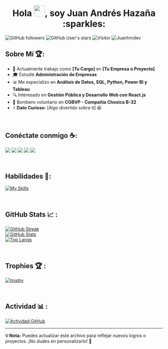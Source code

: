 <h1 align="center">Hola <img src="https://media.giphy.com/media/hvRJCLFzcasrR4ia7z/giphy.gif" width="35">, soy Juan Andrés Hazaña :sparkles:</h1>

![GitHub followers](https://img.shields.io/github/followers/Juanhmdev?style=social) ![GitHub User's stars](https://img.shields.io/github/stars/Juanhmdev?style=social) ![Visitor](https://visitor-badge.laobi.icu/badge?page_id=Juanhmdev.repoName) <img src="https://komarev.com/ghpvc/?username=Juanhmdev" alt="Juanhmdev" />

## Sobre Mí 🏆:

- 🏢 Actualmente trabajo como **[Tu Cargo]** en **[Tu Empresa o Proyecto]**
- 🎓 Estudié **Administración de Empresas**
- 📊 Me especializo en **Análisis de Datos, SQL, Python, Power BI y Tableau**
- 🔍 Interesado en **Gestión Pública y Desarrollo Web con React.js**
- 🚒 Bombero voluntario en **CGBVP - Compañía Chosica B-32**
- ⚡ **Dato Curioso**: [Algo divertido sobre ti] 😆

<br>

## Conéctate conmigo ☕:

<p align="left">
<a href="https://www.linkedin.com/in/TU_PERFIL/"><img src="https://img.icons8.com/fluency/48/000000/linkedin.png"/></a>
<a href="https://www.instagram.com/Juanhmdev/"><img src="https://img.icons8.com/fluency/48/000000/instagram-new.png"/></a>
<a href="mailto:TUCORREO@gmail.com"><img src="https://img.icons8.com/fluency/48/000000/apple-mail.png"/></a>
<a href="https://www.behance.net/TU_PERFIL/"><img src="https://img.icons8.com/fluency/48/000000/behance.png"/></a>
<a href="https://www.figma.com/@TUPERFIL/"><img src="https://img.icons8.com/fluency/48/000000/figma.png"/></a>
</p>

<br>

## Habilidades 🚀:

[![My Skills](https://skillicons.dev/icons?i=js,html,css,wasm)](https://skillicons.dev)

<br>

## GitHub Stats 📈 :

[![GitHub Streak](https://github-readme-streak-stats.herokuapp.com?user=Juanhmdev&theme=algolia&date_format=M%20j%5B%2C%20Y%5D)](https://git.io/streak-stats)  
[![GitHub Stats](https://github-readme-stats.vercel.app/api?username=Juanhmdev&theme=algolia)](https://github.com/Juanhmdev/github-readme-stats)  
[![Top Langs](https://github-readme-stats.vercel.app/api/top-langs/?username=Juanhmdev&theme=algolia)](https://github.com/Juanhmdev/github-readme-stats)

<br>

## Trophies 🏆 :

[![trophy](https://github-profile-trophy.vercel.app/?username=Juanhmdev&column=-1&theme=algolia&title=Commit,Repositories,Stars,PullRequest,Followers,Issues,Reviews,Contributions)](https://github.com/Juanhmdev/github-profile-trophy)

<br>

## Actividad 📊 :

[![Actividad GitHub](https://github-readme-activity-graph.vercel.app/graph?username=Juanhmdev&theme=react-dark&hide_border=true&area=true)](https://github.com/Juanhmdev/github-readme-activity-graph)

---

**💡 Nota:** Puedes actualizar este archivo para reflejar nuevos logros o proyectos. ¡No dudes en personalizarlo! 🚀

